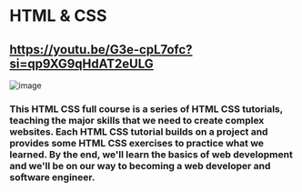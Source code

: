 # HTML & CSS
## https://youtu.be/G3e-cpL7ofc?si=qp9XG9qHdAT2eULG

![image](https://github.com/NavinkumarJ/SuperSimpleDev/assets/115530758/4c9f5731-7cda-46cf-87eb-68ac0297e0f8)

### This HTML CSS full course is a series of HTML CSS tutorials, teaching the major skills that we need to create complex websites. Each HTML CSS tutorial builds on a project and provides some HTML CSS exercises to practice what we learned. By the end, we'll learn the basics of web development and we'll be on our way to becoming a web developer and software engineer.

